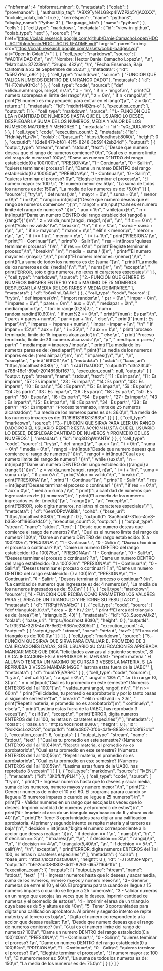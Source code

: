 {
  "nbformat": 4,
  "nbformat_minor": 0,
  "metadata": {
    "colab": {
      "provenance": [],
      "authorship_tag": "ABX9TyN4LG8kp4lWZP2p5YjAQ0XX",
      "include_colab_link": true
    },
    "kernelspec": {
      "name": "python3",
      "display_name": "Python 3"
    },
    "language_info": {
      "name": "python"
    }
  },
  "cells": [
    {
      "cell_type": "markdown",
      "metadata": {
        "id": "view-in-github",
        "colab_type": "text"
      },
      "source": [
        "<a href=\"https://colab.research.google.com/github/DanielCamachoLopez/HDCL_ACT1/blob/main/HDCL_ACT6_README.md\" target=\"_parent\"><img src=\"https://colab.research.google.com/assets/colab-badge.svg\" alt=\"Open In Colab\"/></a>"
      ]
    },
    {
      "cell_type": "markdown",
      "source": [
        "#ACTIVIDAD 6\n",
        "\n",
        "Nombre: Hector Daniel Camacho Lopez\n",
        "\n",
        "Matricula: 372239\n",
        "Grupo: 432\n",
        "\n",
        "Fecha: Ensenada, Baja California a 23 de Septiembre del 2023"
      ],
      "metadata": {
        "id": "k5RZYPcr_o80"
      }
    },
    {
      "cell_type": "markdown",
      "source": [
        "FUNCION QUE VALIDA NUMEROS DENTRO DE UN RANGO DADO"
      ],
      "metadata": {
        "id": "H-FXmiwKfrOd"
      }
    },
    {
      "cell_type": "code",
      "source": [
        "def valida_num(rangoi, rangof, n):\n",
        "  z = 1\n",
        "  if n > rangof:\n",
        "    print(\"El numero sobrepasa el limite del rango\")\n",
        "    z = 0\n",
        "  if n < rangoi:\n",
        "    print(\"El numero es muy pequeño para entrar en el rango\")\n",
        "    z = 0\n",
        "  return z"
      ],
      "metadata": {
        "id": "mtdhrH4BZm-o"
      },
      "execution_count": 1,
      "outputs": []
    },
    {
      "cell_type": "markdown",
      "source": [
        "1.- FUNCIÓN QUE LEA n CANTIDAD DE NÚMEROS HASTA QUE EL USUARIO LO DESEE, DESPLEGAR LA SUMA DE LOS NÚMEROS, MEDIA Y VALOR DE LOS NÚMEROS MAYORES Y MENORES."
      ],
      "metadata": {
        "id": "yGz_1UDJAFXR"
      }
    },
    {
      "cell_type": "code",
      "execution_count": 2,
      "metadata": {
        "id": "HdnlAjyH_n7M",
        "colab": {
          "base_uri": "https://localhost:8080/",
          "height": 0
        },
        "outputId": "82de8479-bf81-47f5-8248-3b59142eb24d"
      },
      "outputs": [
        {
          "output_type": "stream",
          "name": "stdout",
          "text": [
            "Desde que numero deseas que el rango de numeros comience? 0\n",
            "Cual es el numero limite del rango de numeros? 100\n",
            "Dame un numero DENTRO del rango establecido(0 a 100)100\n",
            "PRESIONA\n",
            "1 - Continuar\n",
            "0 - Salir\n",
            "quieres terminar el proceso? 1\n",
            "Dame un numero DENTRO del rango establecido(0 a 100)50\n",
            "PRESIONA\n",
            "1 - Continuar\n",
            "0 - Salir\n",
            "quieres terminar el proceso? 0\n",
            "Elegiste terminar el proceso\n",
            "El numero mayor es: 100 \n",
            "El numero menor es: 50\n",
            "La suma de todos los numeros es de: 150\n",
            "La media de los numeros es de: 75.0\n"
          ]
        }
      ],
      "source": [
        "try:\n",
        "  def nums():\n",
        "    mayor = 0\n",
        "    suma = 0\n",
        "    menor = 0\n",
        "    i = 0\n",
        "    rangoi = int(input(\"Desde que numero deseas que el rango de numeros comience? \"))\n",
        "    rangof = int(input(\"Cual es el numero limite del rango de numeros? \"))\n",
        "    aux = 1\n",
        "    while(aux):\n",
        "      n = int(input(f\"Dame un numero DENTRO del rango establecido({rangoi} a {rangof})\"))\n",
        "      z = valida_num(rangoi, rangof, n)\n",
        "\n",
        "      if z == 0:\n",
        "        print(\"Valor no valido\")\n",
        "        break\n",
        "\n",
        "      if n > 0:\n",
        "         suma = suma + n\n",
        "\n",
        "      if n > mayor:\n",
        "           mayor = n\n",
        "      elif n < menor:\n",
        "           menor = n\n",
        "\n",
        "      if i == 1:\n",
        "        menor = n\n",
        "      i = i + 1\n",
        "      print(\"PRESIONA\")\n",
        "      print(\"1 - Continuar\")\n",
        "      print(\"0 - Salir\")\n",
        "      res = int(input(\"quieres terminar el proceso? \"))\n",
        "      if res == 0:\n",
        "         print(\"Elegiste terminar el proceso\")\n",
        "         break\n",
        "\n",
        "    media = suma / (i)\n",
        "    print(f\"El numero mayor es: {mayor} \")\n",
        "    print(f\"El numero menor es: {menor}\")\n",
        "    print(f\"La suma de todos los numeros es de: {suma}\")\n",
        "    print(f\"La media de los numeros es de: {media}\")\n",
        "\n",
        "  nums()\n",
        "\n",
        "except:\n",
        "     print(\"ERROR, solo digita numeros, no letras ni caracteres especiales\")"
      ]
    },
    {
      "cell_type": "markdown",
      "source": [
        "2.- FUNCIÓN QUE GENERE 15 NÚMEROS IMPARES ENTRE 10 Y 60 o MÁXIMO DE 25 NÚMEROS. DESPLEGAR LA MEDIA DE LOS PARES Y MEDIA DE IMPARES."
      ],
      "metadata": {
        "id": "b6s6ImLQAJlc"
      }
    },
    {
      "cell_type": "code",
      "source": [
        "try:\n",
        "  def impares():\n",
        "    import random\n",
        "    par = 0\n",
        "    impar = 0\n",
        "    impares = 0\n",
        "    pares = 0\n",
        "    aux = 0\n",
        "    mediapar = 0\n",
        "    mediaimpar = 0\n",
        "    for i in range (0,25):\n",
        "      num = random.randint(10,60)\n",
        "      if num%2 == 0:\n",
        "          print(f\"{num} : Es par\")\n",
        "          pares = pares + num\n",
        "          par = par + 1\n",
        "      else:\n",
        "         print(f\"{num} : Es impar\")\n",
        "         impares = impares + num\n",
        "         impar = impar + 1\n",
        "\n",
        "      if impar == 15:\n",
        "        aux = 1\n",
        "        i = 25\n",
        "    if aux == 1:\n",
        "      print(\"proceso terminado, limite de 15 impares alcanzado\")\n",
        "    else:\n",
        "      print(\"Proceso terminado, limite de 25 numeros alcanzado\")\n",
        "\n",
        "    mediapar = pares / par\n",
        "    mediaimpar = impares / impar\n",
        "    print(f\"La media de los numeros pares es de: {mediapar}\")\n",
        "    print(f\"La media de los numeros impares es de: {mediaimpar}\")\n",
        "\n",
        "  impares()\n",
        "\n",
        "\n",
        "except:\n",
        "  print(\"ERROR\")\n"
      ],
      "metadata": {
        "colab": {
          "base_uri": "https://localhost:8080/"
        },
        "id": "IxJ4Tl1aADO0",
        "outputId": "d3c23b4f-a788-48c1-89a0-2014898bf167"
      },
      "execution_count": null,
      "outputs": [
        {
          "output_type": "stream",
          "name": "stdout",
          "text": [
            "11 : Es impar\n",
            "11 : Es impar\n",
            "57 : Es impar\n",
            "23 : Es impar\n",
            "14 : Es par\n",
            "43 : Es impar\n",
            "10 : Es par\n",
            "56 : Es par\n",
            "15 : Es impar\n",
            "56 : Es par\n",
            "24 : Es par\n",
            "33 : Es impar\n",
            "26 : Es par\n",
            "58 : Es par\n",
            "50 : Es par\n",
            "50 : Es par\n",
            "16 : Es par\n",
            "54 : Es par\n",
            "27 : Es impar\n",
            "43 : Es impar\n",
            "35 : Es impar\n",
            "18 : Es par\n",
            "34 : Es par\n",
            "38 : Es par\n",
            "45 : Es impar\n",
            "Proceso terminado, limite de 25 numeros alcanzado\n",
            "La media de los numeros pares es de: 36.0\n",
            "La media de los numeros impares es de: 31.181818181818183\n"
          ]
        }
      ]
    },
    {
      "cell_type": "markdown",
      "source": [
        "3.- FUNCIÓN QUE SIRVA PARA LEER UN RANGO DADO POR EL USUARIO. REPETIR ESTA ACCIÓN HASTA QUE EL USUARIO LO DESEE, DESPLEGAR CANTIDAD DE NUMEROS Y PROMEDIO DE LOS NUMEROS."
      ],
      "metadata": {
        "id": "mq3G2qWtANTe"
      }
    },
    {
      "cell_type": "code",
      "source": [
        "try:\n",
        "  def rango():\n",
        "    aux = 1\n",
        "    i = 0\n",
        "    suma = 0\n",
        "    media = 0\n",
        "    rangoi = int(input(\"Desde que numero deseas que comience el rango de numeros? \"))\n",
        "    rangof = int(input(\"Cual es el numero limite del rango de numero? \"))\n",
        "    while (aux):\n",
        "      n = int(input(f\"Dame un numero DENTRO del rango establecido: ({rangoi} a {rangof})\"))\n",
        "      z = valida_num(rangoi, rangof, n)\n",
        "      i = i + 1\n",
        "      suma = suma + n\n",
        "      if z == 0:\n",
        "        print(\"Valor no valido\")\n",
        "        break\n",
        "      print(\"PRESIONA\")\n",
        "      print(\"1 - Continuar\")\n",
        "      print(\"0 - Salir\")\n",
        "      res = int(input(\"Deseas terminar el proceso o continuar? \"))\n",
        "      if res == 0:\n",
        "        aux = 0\n",
        "      media = suma / i\n",
        "    print(f\"La cantidad de numeros que ingresaste es de: {i} numeros\")\n",
        "    print(f\"La media de los numeros ingresados es de: {media}\")\n",
        "  rango()\n",
        "\n",
        "except:\n",
        "  print(\"ERROR, solo digita numeros, no letras ni caracteres especiales\")"
      ],
      "metadata": {
        "id": "6em0DPzVARBk",
        "colab": {
          "base_uri": "https://localhost:8080/",
          "height": 0
        },
        "outputId": "8ac8cd47-31cc-4ce3-b358-bff1965a2d40"
      },
      "execution_count": 3,
      "outputs": [
        {
          "output_type": "stream",
          "name": "stdout",
          "text": [
            "Desde que numero deseas que comience el rango de numeros? 0\n",
            "Cual es el numero limite del rango de numero? 100\n",
            "Dame un numero DENTRO del rango establecido: (0 a 100)100\n",
            "PRESIONA\n",
            "1 - Continuar\n",
            "0 - Salir\n",
            "Deseas terminar el proceso o continuar? 1\n",
            "Dame un numero DENTRO del rango establecido: (0 a 100)75\n",
            "PRESIONA\n",
            "1 - Continuar\n",
            "0 - Salir\n",
            "Deseas terminar el proceso o continuar? 1\n",
            "Dame un numero DENTRO del rango establecido: (0 a 100)20\n",
            "PRESIONA\n",
            "1 - Continuar\n",
            "0 - Salir\n",
            "Deseas terminar el proceso o continuar? 1\n",
            "Dame un numero DENTRO del rango establecido: (0 a 100)5\n",
            "PRESIONA\n",
            "1 - Continuar\n",
            "0 - Salir\n",
            "Deseas terminar el proceso o continuar? 0\n",
            "La cantidad de numeros que ingresaste es de: 4 numeros\n",
            "La media de los numeros ingresados es de: 50.0\n"
          ]
        }
      ]
    },
    {
      "cell_type": "markdown",
      "source": [
        "4.- FUNCIÓN QUE RECIBA COMO PARÁMETRO LOS VALORES PARA EL ÁREA DE UN TRIANGULO Y RETORNE SU RESULTADO"
      ],
      "metadata": {
        "id": "TRPqfHVxARoC"
      }
    },
    {
      "cell_type": "code",
      "source": [
        "def triangulo(b,h):\n",
        "    area = (b * h) / 2\n",
        "    print(f\"El area del triangulo es de: {area}\")\n",
        "triangulo(5, 40)"
      ],
      "metadata": {
        "id": "G8_SuoqvAUkZ",
        "colab": {
          "base_uri": "https://localhost:8080/",
          "height": 0
        },
        "outputId": "af739314-32f8-4d76-9e62-9367ce2805bf"
      },
      "execution_count": 4,
      "outputs": [
        {
          "output_type": "stream",
          "name": "stdout",
          "text": [
            "El area del triangulo es de: 100.0\n"
          ]
        }
      ]
    },
    {
      "cell_type": "markdown",
      "source": [
        "5.- FUNCION QUE SIRVA QUE SIRVA PARA EVALUAR EL PROMEDIO DE 3 CALIFICACIONES DADAS, SI EL USUARIO SU CALIFICACION ES APROBADA MANDAR MSGE QUE DIGA \"felicidades avanzas al siguiente semestre\", SI LA CALIFICACIONE ESTA REPROBADA EL MENSAGE \"repetir materia \" EL ALUMNO TENDRA UN MAXIMO DE CURSAR 3 VESES LA MATERIA, SI LA REPRUEBA 3 VESES MANDAR MSGE \" lastima estas fuera de la UABC\""
      ],
      "metadata": {
        "id": "hupLYEjVAReC"
      }
    },
    {
      "cell_type": "code",
      "source": [
        "try:\n",
        "  def calif():\n",
        "   rangoi = 0\n",
        "   rangof = 100\n",
        "   for i in range (0, 3):\n",
        "      n = int(input(\"Cual es tu promedio en este semestre? (Numeros ENTEROS del 1 al 100)\"))\n",
        "      valida_num(rangoi, rangof, n)\n",
        "      if n >= 60:\n",
        "        print(\"Felicidades, tu promedio es aprobatorio y por lo tanto pasas al sigueinte semestre\")\n",
        "        break\n",
        "      elif n < 60 and i < 2:\n",
        "        print(\"Repetir materia, el promedio no es aprobatorio\")\n",
        "        continue\n",
        "      else:\n",
        "        print(\"Lastima estas fuera de la UABC, has reprobado 3 veces\")\n",
        "  calif()\n",
        "except:\n",
        "  print(\"ERROR, digita numeros ENTEROS del 1 al 100, no letras ni carateres especiales\")"
      ],
      "metadata": {
        "colab": {
          "base_uri": "https://localhost:8080/",
          "height": 0
        },
        "id": "9oKKacLozCNS",
        "outputId": "c60a4807-0f0b-4afe-8858-1c0fc8f68c1c"
      },
      "execution_count": 6,
      "outputs": [
        {
          "output_type": "stream",
          "name": "stdout",
          "text": [
            "Cual es tu promedio en este semestre? (Numeros ENTEROS del 1 al 100)40\n",
            "Repetir materia, el promedio no es aprobatorio\n",
            "Cual es tu promedio en este semestre? (Numeros ENTEROS del 1 al 100)50\n",
            "Repetir materia, el promedio no es aprobatorio\n",
            "Cual es tu promedio en este semestre? (Numeros ENTEROS del 1 al 100)59\n",
            "Lastima estas fuera de la UABC, has reprobado 3 veces\n"
          ]
        }
      ]
    },
    {
      "cell_type": "markdown",
      "source": [
        "MENU"
      ],
      "metadata": {
        "id": "3K0fLffyPLI4"
      }
    },
    {
      "cell_type": "code",
      "source": [
        "try:\n",
        "  print(\"1 - Ingresar numeros hasta que lo desees y sacar media, suma de los numeros, numero mayos y numero menor\")\n",
        "  print(\"2 - Generar numeros de entre el 10 y el 60. El programa parara cuando se llegue a 15 numeros impares o cuando se llegue a 25 numeros\")\n",
        "  print(\"3 - Validar numeros en un rango que escojas las veces que lo desees. Imprimir cantidad de numeros y el promedio de estos\")\n",
        "  print(\"4 - Imprimir el area de un triangulo cuya base es de 5 y altura es de 40\")\n",
        "  print(\"5- Tener 3 oportunidades para digitar una calificacion aprobatoria. Al primer y segundo intento se repite materia y al tercero es baja\")\n",
        "  decision = int(input(\"Digita el numero correspondiente a la accion que deseas realizar: \"))\n",
        "  if decision == 1:\n",
        "    nums()\n",
        "\n",
        "  if decision == 2:\n",
        "    impares()\n",
        "\n",
        "  if decision == 3:\n",
        "    rango()\n",
        "\n",
        "  if decision == 4:\n",
        "    triangulo(5,40)\n",
        "\n",
        "  if decision == 5:\n",
        "    calif()\n",
        "\n",
        "except:\n",
        "  print(\"ERROR, digita numeros ENTEROS del 1 al 100, no letras ni carateres especiales\")"
      ],
      "metadata": {
        "colab": {
          "base_uri": "https://localhost:8080/",
          "height": 0
        },
        "id": "-JT6OfJoPMpY",
        "outputId": "b6e2cd08-8802-4d1f-8263-d657f164e1fb"
      },
      "execution_count": 7,
      "outputs": [
        {
          "output_type": "stream",
          "name": "stdout",
          "text": [
            "1 - Ingresar numeros hasta que lo desees y sacar media, suma de los numeros, numero mayos y numero menor\n",
            "2 - Generar numeros de entre el 10 y el 60. El programa parara cuando se llegue a 15 numeros impares o cuando se llegue a 25 numeros\n",
            "3 - Validar numeros en un rango que escojas las veces que lo desees. Imprimir cantidad de numeros y el promedio de estos\n",
            "4 - Imprimir el area de un triangulo cuya base es de 5 y altura es de 40\n",
            "5- Tener 3 oportunidades para digitar una calificacion aprobatoria. Al primer y segundo intento se repite materia y al tercero es baja\n",
            "Digita el numero correspondiente a la accion que deseas realizar: 1\n",
            "Desde que numero deseas que el rango de numeros comience? 0\n",
            "Cual es el numero limite del rango de numeros? 100\n",
            "Dame un numero DENTRO del rango establecido(0 a 100)100\n",
            "PRESIONA\n",
            "1 - Continuar\n",
            "0 - Salir\n",
            "quieres terminar el proceso? 1\n",
            "Dame un numero DENTRO del rango establecido(0 a 100)50\n",
            "PRESIONA\n",
            "1 - Continuar\n",
            "0 - Salir\n",
            "quieres terminar el proceso? 0\n",
            "Elegiste terminar el proceso\n",
            "El numero mayor es: 100 \n",
            "El numero menor es: 50\n",
            "La suma de todos los numeros es de: 150\n",
            "La media de los numeros es de: 75.0\n"
          ]
        }
      ]
    }
  ]
}